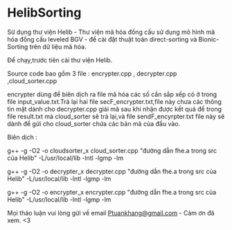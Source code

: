 # HelibSorting

Sử dụng thư viện Helib - Thư viện mã hóa đồng cấu sử dụng mô
hình mã hóa đồng cấu leveled BGV - để cài đặt thuật toán 
direct-sorting và Bionic-Sorting trên dữ liệu mã hóa.

Để chạy,trước tiên cài thư viện Helib.

Source code bao gồm 3 file : encrypter.cpp , decrypter.cpp
,cloud_sorter.cpp

encrypter dùng để biên dịch ra file mã hóa các số cần sắp 
xếp có ở trong file input_value.txt.Trả lại hai file
secF_encrypter.txt,file này chưa các thông tin mật dành 
cho decrypter.cpp giải mã sau khi nhận được kết quả để
trong file result.txt mà cloud_sorter sẽ trả lại,và file
sendF_encyrpter.txt file này sẽ dành để gửi cho cloud_sorter 
chứa các bản mã của đầu vào.

Biên dịch : 

g++ -g -O2 -o cloudsorter_x cloud_sorter.cpp  "đường dẫn fhe.a trong src của Helib" -L/usr/local/lib -lntl -lgmp -lm

g++ -g -O2 -o decrypter_x decrypter.cpp  "đường dẫn fhe.a trong src của Helib" -L/usr/local/lib -lntl -lgmp -lm

g++ -g -O2 -o encrypter_x encrypter.cpp  "đường dẫn fhe.a trong src của Helib" -L/usr/local/lib -lntl -lgmp -lm

Mọi thảo luận vui lòng gửi về email Ptuankhang@gmail.com - Cảm ơn đã xem. <3

